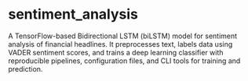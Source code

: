 # sentiment_analysis
A TensorFlow-based Bidirectional LSTM (biLSTM) model for sentiment analysis of financial headlines. It preprocesses text, labels data using VADER sentiment scores, and trains a deep learning classifier with reproducible pipelines, configuration files, and CLI tools for training and prediction.
